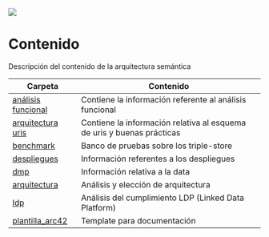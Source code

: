 ![](/arquitectura/integracion/resources/logos_feder.png)

# Contenido

Descripción del contenido de la arquitectura semántica

| Carpeta                                                                                                                                          | Contenido                                                              |
| ------------------------------------------------------------------------------------------------------------------------------------------------ | ---------------------------------------------------------------------- |
| [análisis funcional](https://github.com/HerculesCRUE/ib-asio-docs-/tree/master/hito_2/arquitectura/arquitectura_semantica/analisis_funcional) | Contiene la información referente al análisis funcional                |
| [arquitectura uris](https://github.com/HerculesCRUE/ib-asio-docs-/-/tree/develop/hito_2/arquitectura/arquitectura_semantica/arquitectura_uris)   | Contiene la información relativa al esquema de uris y buenas prácticas |
| [benchmark](https://github.com/HerculesCRUE/ib-asio-docs-/-/tree/develop/hito_2/arquitectura/arquitectura_semantica/benchmark)                   | Banco de pruebas sobre los triple-store                                |
| [despliegues](https://github.com/HerculesCRUE/ib-asio-docs-/-/tree/develop/hito_2/arquitectura/arquitectura_semantica/despliegues)               | Información referentes a los despliegues                               |
| [dmp](https://github.com/HerculesCRUE/ib-asio-docs-/-/tree/develop/hito_2/arquitectura/arquitectura_semantica/dmp)                               | Información relativa a la data                                         |
| [arquitectura](https://github.com/HerculesCRUE/ib-asio-docs-/-/tree/develop/hito_2/arquitectura/arquitectura_semantica/documento_arquitectura)   | Análisis y elección de arquitectura                                    |
| [ldp](https://github.com/HerculesCRUE/ib-asio-docs-/-/tree/develop/hito_2/arquitectura/arquitectura_semantica/ldp)                               | Análisis del cumplimiento LDP (Linked Data Platform)                   |
| [plantilla_arc42](https://github.com/HerculesCRUE/ib-asio-docs-/-/tree/develop/hito_2/arquitectura/arquitectura_semantica/plantilla_arc42)       | Template para documentación                                            |
